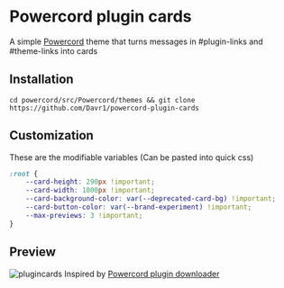 # Powercord plugin cards
A simple [Powercord](https://powercord.dev/) theme that turns messages in #plugin-links and #theme-links into cards
## Installation
```
cd powercord/src/Powercord/themes && git clone https://github.com/Davr1/powercord-plugin-cards
```
## Customization
These are the modifiable variables (Can be pasted into quick css)
```css
:root {
    --card-height: 290px !important;
    --card-width: 1000px !important;
    --card-background-color: var(--deprecated-card-bg) !important;
    --card-button-color: var(--brand-experiment) !important;
    --max-previews: 3 !important;
}
```
## Preview
![plugincards](https://user-images.githubusercontent.com/42148912/142907103-d269b422-c057-40bc-9608-fd9a88cc3375.png)
Inspired by [Powercord plugin downloader](https://github.com/LandenStephenss/PowercordPluginDownloader/)
